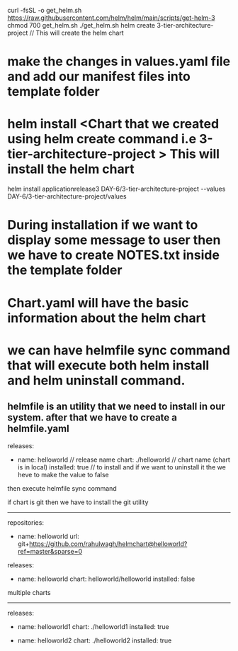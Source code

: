 curl -fsSL -o get_helm.sh https://raw.githubusercontent.com/helm/helm/main/scripts/get-helm-3
chmod 700 get_helm.sh
./get_helm.sh
helm create 3-tier-architecture-project // This will create the helm chart
# make the changes in values.yaml file and add our manifest files into template folder
# helm install <ReleaseName> <Chart that we created using helm create command i.e  3-tier-architecture-project  > This will install the helm chart
helm install applicationrelease3 DAY-6/3-tier-architecture-project --values DAY-6/3-tier-architecture-project/values
# During installation if we want to display some message to user then we have to create NOTES.txt inside the template folder

# Chart.yaml will have the basic information about the helm chart


# we can have helmfile sync command that will execute both helm install and helm uninstall command. 
helmfile is an utility that we need to install in our system. after that we have to create a helmfile.yaml
---
releases:

  - name: helloworld // release name 
    chart: ./helloworld // chart name (chart is in local)
    installed: true // to install and if we want to uninstall it the we heve to make the value to false

then execute helmfile sync command

if chart is git then we have to install the git utility 

---
repositories:
  - name: helloworld
    url: git+https://github.com/rahulwagh/helmchart@helloworld?ref=master&sparse=0

releases:

  - name: helloworld
    chart: helloworld/helloworld
    installed: false 



multiple charts

---
releases:

  - name: helloworld1
    chart: ./helloworld1
    installed: true

  - name: helloworld2
    chart: ./helloworld2
    installed: true

